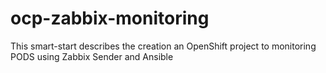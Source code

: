 # ocp-zabbix-monitoring
This smart-start describes the creation  an OpenShift project to monitoring PODS using Zabbix Sender and Ansible
